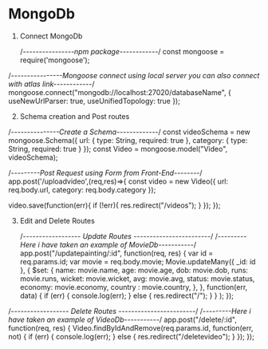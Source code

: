 # MongoDb

1. Connect MongoDb
   
   /*----------------npm package------------*/
const mongoose = require('mongoose');


/*----------------Mongoose connect using local server you can also connect with atlas link------------*/
mongoose.connect("mongodb://localhost:27020/databaseName", {
  useNewUrlParser: true,
  useUnifiedTopology: true
});


2. Schema creation and Post routes
  
  /*---------------Create a Schema-------------*/
const videoSchema = new mongoose.Schema({
  url: {
      type: String,
      required: true
  },
  category: {
    type: String,
    required: true
  }
});
const Video = mongoose.model("Video", videoSchema);

/*---------Post Request using Form from Front-End--------*/
app.post('/uploadvideo',(req,res)=>{
  const video = new Video({
    url: req.body.url,
    category: req.body.category
  });
  
  video.save(function(err){
    if (!err){
        res.redirect("/videos");
    }
  });
});
   
3. Edit and Delete Routes
   
   /*------------------ Update Routes ------------------------*/
/*---------Here i have taken an example of MovieDb-----------*/
app.post("/updatepainting/:id", function(req, res) {
  var id = req.params.id;
  var movie = req.body.movie;
  Movie.updateMany({
      _id: id
    }, {
      $set: {
        name: movie.name,
        age: movie.age,
        dob: movie.dob,
        runs: movie.runs,
        wicket: movie.wicket,
        avg: movie.avg,
        status: movie.status,
        economy: movie.economy,
        country : movie.country,
      },
    },
    function(err, data) {
      if (err) {
        console.log(err);
      } else {
        res.redirect("/");
      }
    }
  );
});



/*------------------ Delete Routes ------------------------*/
/*---------Here i have taken an example of VideoDb-----------*/
app.post("/delete/:id", function(req, res) {
  Video.findByIdAndRemove(req.params.id, function(err, not) {
    if (err) {
      console.log(err);
    } else {
      res.redirect("/deletevideo");
    }
  });
});
